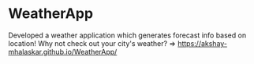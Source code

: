 # WeatherApp
Developed a weather application which generates forecast info based on location!
Why not check out your city's weather? => https://akshay-mhalaskar.github.io/WeatherApp/
